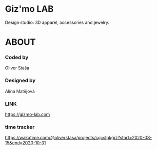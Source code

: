 # Giz'mo LAB
Design studio: 3D apparel, accessories and jewelry.

# ABOUT
### Coded by
Oliver Staša


### Designed by
Alina Matějová


### LINK
https://gizmo-lab.com


### time tracker
https://wakatime.com/@oliverstasa/projects/cgcslpkgrz?start=2020-08-15&end=2020-10-31
